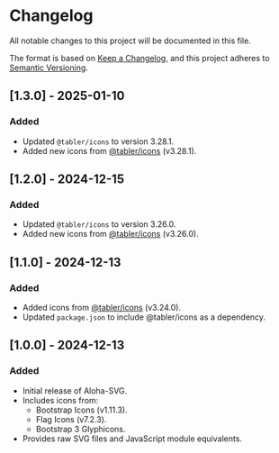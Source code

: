 # Changelog

All notable changes to this project will be documented in this file.

The format is based on [Keep a Changelog](https://keepachangelog.com/),
and this project adheres to [Semantic Versioning](https://semver.org/).

## [1.3.0] - 2025-01-10

### Added

- Updated `@tabler/icons` to version 3.28.1.
- Added new icons from [@tabler/icons](https://github.com/tabler/tabler-icons) (v3.28.1).


## [1.2.0] - 2024-12-15

### Added

- Updated `@tabler/icons` to version 3.26.0.
- Added new icons from [@tabler/icons](https://github.com/tabler/tabler-icons) (v3.26.0).


## [1.1.0] - 2024-12-13

### Added

- Added icons from [@tabler/icons](https://github.com/tabler/tabler-icons) (v3.24.0).
- Updated `package.json` to include @tabler/icons as a dependency.


## [1.0.0] - 2024-12-13

### Added

- Initial release of Aloha-SVG.
- Includes icons from:
    - Bootstrap Icons (v1.11.3).
    - Flag Icons (v7.2.3).
    - Bootstrap 3 Glyphicons.
- Provides raw SVG files and JavaScript module equivalents.


